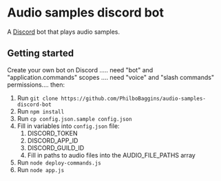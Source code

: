 Audio samples discord bot
=========================

A [Discord](https://discord.com/) bot that plays audio samples.

Getting started
---------------

Create your own bot on Discord ..... need "bot" and "application.commands" scopes .... need "voice" and "slash commands" permissions.... then:

1. Run `git clone https://github.com/PhilboBaggins/audio-samples-discord-bot`
2. Run `npm install`
3. Run `cp config.json.sample config.json`
4. Fill in variables into `config.json` file:
   1. DISCORD_TOKEN
   2. DISCORD_APP_ID
   3. DISCORD_GUILD_ID
   4. Fill in paths to audio files into the AUDIO_FILE_PATHS array
5. Run `node deploy-commands.js`
6. Run `node app.js`
